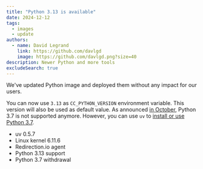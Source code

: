```yaml
---
title: "Python 3.13 is available"
date: 2024-12-12
tags:
  - images
  - update
authors:
  - name: David Legrand
    link: https://github.com/davlgd
    image: https://github.com/davlgd.png?size=40
description: Newer Python and more tools
excludeSearch: true
---
```


We've updated Python image and deployed them without any impact for our users.

You can now use `3.13` as `CC_PYTHON_VERSION` environment variable. This version will also be used as default value. As announced [in October](/changelog/2024-10-01-python-image-changes/), Python 3.7 is not supported anymore. However, you can use `uv` to [install or use Python 3.7](https://docs.astral.sh/uv/guides/install-python/#installing-a-specific-version).

  * uv 0.5.7
  * Linux kernel 6.11.6
  * Redirection.io agent
  * Python 3.13 support
  * Python 3.7 withdrawal
